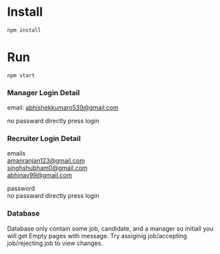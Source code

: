 # Install
	npm install
# Run
	npm start

### Manager Login Detail                                     

email: abhishekkumaro539@gmail.com

no passward directly press login

### Recruiter Login Detail

emails                                                       
	amanranjan123@gmail.com                                           
	singhshubham0@gmail.com                                        
	abhinav99@gmail.com                                                        
	
password                                 
	no passward directly press login

### Database
Database only contain some job, candidate, and a manager so initiall you will get Empty pages with message. Try assiginig job/accepting job/rejecting job to view changes.
